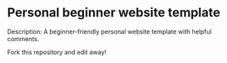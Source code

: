 #  Personal beginner website template

Description: A beginner-friendly personal website template with helpful comments.

Fork this repository and edit away!
